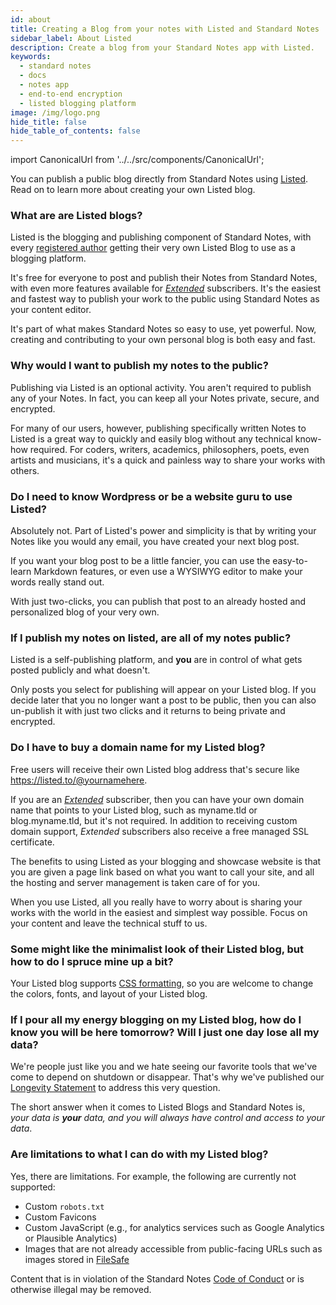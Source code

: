 ```yaml
---
id: about
title: Creating a Blog from your notes with Listed and Standard Notes
sidebar_label: About Listed
description: Create a blog from your Standard Notes app with Listed.
keywords:
  - standard notes
  - docs
  - notes app
  - end-to-end encryption
  - listed blogging platform
image: /img/logo.png
hide_title: false
hide_table_of_contents: false
---
```


<!-- Copied from https://standardnotes.org/help/60/creating-a-blog-from-your-notes-with-listed-and-standard-notes -->

import CanonicalUrl from '../../src/components/CanonicalUrl';

<CanonicalUrl
 canonicalUrl="https://standardnotes.org/help/60/creating-a-blog-from-your-notes-with-listed-and-standard-notes"
/>

You can publish a public blog directly from Standard Notes using [Listed](https://listed.to). Read on to learn more about creating
your own Listed blog.

### What are are Listed blogs?

Listed is the blogging and publishing component of Standard Notes, with every [registered author](https://listed.to/) getting their very own Listed Blog to use as a blogging platform.

It's free for everyone to post and publish their Notes from Standard Notes, with even more features available for [_Extended_](https://standardnotes.org/extensions) subscribers. It's the easiest and fastest way to publish your work to the public using Standard Notes as your content editor.

It's part of what makes Standard Notes so easy to use, yet powerful. Now, creating and contributing to your own personal blog is both easy and fast.

### Why would I want to publish my notes to the public?

Publishing via Listed is an optional activity. You aren't required to publish any of your Notes. In fact, you can keep all your Notes private, secure, and encrypted.

For many of our users, however, publishing specifically written Notes to Listed is a great way to quickly and easily blog without any technical know-how required. For coders, writers, academics, philosophers, poets, even artists and musicians, it's a quick and painless way to share your works with others.

### Do I need to know Wordpress or be a website guru to use Listed?

Absolutely not. Part of Listed's power and simplicity is that by writing your Notes like you would any email, you have created your next blog post.

If you want your blog post to be a little fancier, you can use the easy-to-learn Markdown features, or even use a WYSIWYG editor to make your words really stand out.

With just two-clicks, you can publish that post to an already hosted and personalized blog of your very own.

### If I publish my notes on listed, are all of my notes public?

Listed is a self-publishing platform, and **you** are in control of what gets posted publicly and what doesn't.

Only posts you select for publishing will appear on your Listed blog. If you decide later that you no longer want a post to be public, then you can also un-publish it with just two clicks and it returns to being private and encrypted.

### Do I have to buy a domain name for my Listed blog?

Free users will receive their own Listed blog address that's secure like https://listed.to/@yournamehere.

If you are an [_Extended_](https://standardnotes.org/extensions) subscriber, then you can have your own domain name that points to your Listed blog, such as myname.tld or blog.myname.tld, but it's not required. In addition to receiving custom domain support, _Extended_ subscribers also receive a free managed SSL certificate.

The benefits to using Listed as your blogging and showcase website is that you are given a page link based on what you want to call your site, and all the hosting and server management is taken care of for you.

When you use Listed, all you really have to worry about is sharing your works with the world in the easiest and simplest way possible. Focus on your content and leave the technical stuff to us.

### Some might like the minimalist look of their Listed blog, but how to do I spruce mine up a bit?

Your Listed blog supports [CSS formatting](./styles.md), so you are welcome to change the colors, fonts, and layout of your Listed blog.

### If I pour all my energy blogging on my Listed blog, how do I know you will be here tomorrow? Will I just one day lose all my data?

We're people just like you and we hate seeing our favorite tools that we've come to depend on shutdown or disappear. That's why we've published our [Longevity Statement](https://standardnotes.org/longevity) to address this very question.

The short answer when it comes to Listed Blogs and Standard Notes is, _your data is **your** data, and you will always have control and access to your data_.

### Are limitations to what I can do with my Listed blog?

Yes, there are limitations. For example, the following are currently not supported:

- Custom `robots.txt`
- Custom Favicons
- Custom JavaScript (e.g., for analytics services such as Google Analytics or Plausible Analytics)
- Images that are not already accessible from public-facing URLs such as images stored in [FileSafe](../usage/filesafe.md)

Content that is in violation of the Standard Notes [Code of Conduct](https://github.com/standardnotes/web/blob/develop/CODE_OF_CONDUCT.md) or is otherwise illegal may be removed.
